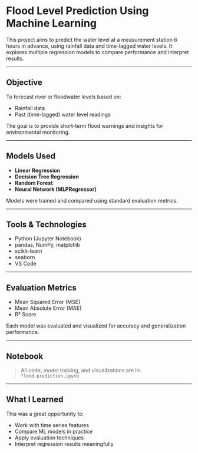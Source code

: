 # Flood Level Prediction Using Machine Learning

This project aims to predict the water level at a measurement station 6 hours in advance, using rainfall data and time-lagged water levels. It explores multiple regression models to compare performance and interpret results.

---

## Objective

To forecast river or floodwater levels based on:
- Rainfall data
- Past (time-lagged) water level readings

The goal is to provide short-term flood warnings and insights for environmental monitoring.

---

## Models Used

- **Linear Regression**
- **Decision Tree Regression**
- **Random Forest**
- **Neural Network (MLPRegressor)**

Models were trained and compared using standard evaluation metrics.

---

## Tools & Technologies

- Python (Jupyter Notebook)
- pandas, NumPy, matplotlib
- scikit-learn
- seaborn
- VS Code

---

## Evaluation Metrics

- Mean Squared Error (MSE)
- Mean Absolute Error (MAE)
- R² Score

Each model was evaluated and visualized for accuracy and generalization performance.

---

## Notebook

> All code, model training, and visualizations are in:  
 `flood-prediction.ipynb`


---

## What I Learned

This was a great opportunity to:
- Work with time series features
- Compare ML models in practice
- Apply evaluation techniques
- Interpret regression results meaningfully

